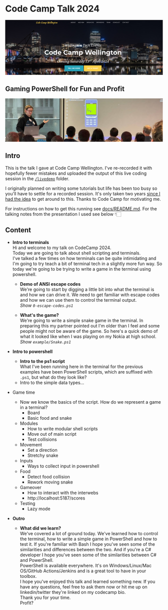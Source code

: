 # Code Camp Talk 2024

[![Code Camp Pic](docs/image.png)](https://www.codecampwellington.nz/)

## Gaming PowerShell for Fun and Profit

![Pic of Me](docs/image-of-me.png)

## Intro

This is the talk I gave at Code Camp Wellington. I've re-recorded it with hopefully fewer mistakes and uploaded the output of this live coding session in the [`/livedemo`](/livedemo) folder.

I originally planned on writing some tutorials but life has been too busy so you'll have to settle for a recorded session. It's only taken two years [since I had the idea](https://twitter.com/shaun_lawrie/status/1574924600210706433) to get around to this. Thanks to Code Camp for motivating me.

For instructions on how to get this running see [docs/README.md](docs/README.md). For the talking notes from the presentation I used see below 👇🏻

## Content

- **Intro to terminals**  
  Hi and welcome to my talk on CodeCamp 2024.  
  Today we are going to talk about shell scripting and terminals.  
  I've talked a few times on how terminals can be quite intimidating and I'm going to try teach a bit of terminal tech in a slightly more fun way. So today we're going to be trying to write a game in the terminal using powershell.

  - **Demo of ANSI escape codes**  
    We're going to start by digging a little bit into what the terminal is and how we can drive it. We need to get familiar with escape codes and how we can use them to control the terminal output.  
    *Show `0-escape-codes.ps1`*
  
  - **What's the game?**  
    We're going to write a simple snake game in the terminal. In preparing this my partner pointed out I'm older than I feel and some people might not be aware of the game. So here's a quick demo of what it looked like when I was playing on my Nokia at high school.  
    *Show `example/Snake.ps1`*

- **Intro to powershell**
  - **Intro to the ps1 script**  
    What I've been running here in the terminal for the previous examples have been PowerShell scripts, which are suffixed with `.ps1`, but what do they look like?
  - Intro to the simple data types...
- Game time
  - Now we know the basics of the script. How do we represent a game in a terminal?
    - Board
    - Basic food and snake
  - Modules
    - How to write modular shell scripts
    - Move out of main script
    - Test collisions
  - Movement
    - Set a direction
    - Stretchy snake
  - Inputs
    - Ways to collect input in powershell
  - Food
    - Detect food collision
    - Rework moving snake
  - Gameover
    - How to interact with the interwebs
    - http://localhost:5187/scores
  - Testing
    - Lazy mode

- **Outro**
  - **What did we learn?**  
    We've covered a lot of ground today. We've learned how to control the terminal, how to write a simple game in PowerShell and how to test it. If you're familiar with Bash I hope you've seen some of the similarities and differences between the two. And if you're a C# developer I hope you've seen some of the similarities between C# and PowerShell.  
    PowerShell is available everywhere. It's on Windows/Linux/Mac OS/GitHub Actions/Jenkins and is a great tool to have in your toolbox.  
    I hope you've enjoyed this talk and learned something new. If you have any questions, feel free to ask them now or hit me up on linkedin/twitter they're linked on my codecamp bio.  
    Thank you for your time.  
    Profit?

